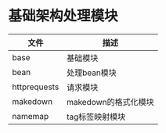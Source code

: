 # 基础架构处理模块

|  文件   | 描述  |
|  ----  | ----  |
| base  | 基础模块 |
| bean  | 处理bean模块 |
| httprequests  | 请求模块 |
| makedown  | makedown的格式化模块  |
| namemap  | tag标签映射模块  |